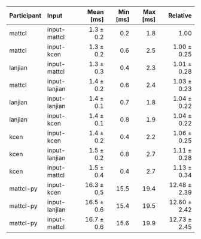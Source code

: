 | Participant | Input | Mean [ms] | Min [ms] | Max [ms] | Relative |
|:---|:---|---:|---:|---:|---:|
| mattcl | input-mattcl | 1.3 ± 0.2 | 0.2 | 1.8 | 1.00 |
| mattcl | input-kcen | 1.3 ± 0.2 | 0.6 | 2.5 | 1.00 ± 0.25 |
| lanjian | input-mattcl | 1.3 ± 0.3 | 0.4 | 2.3 | 1.01 ± 0.28 |
| mattcl | input-lanjian | 1.4 ± 0.2 | 0.6 | 2.4 | 1.03 ± 0.23 |
| lanjian | input-lanjian | 1.4 ± 0.1 | 0.7 | 1.8 | 1.04 ± 0.22 |
| lanjian | input-kcen | 1.4 ± 0.1 | 0.8 | 1.9 | 1.04 ± 0.22 |
| kcen | input-kcen | 1.4 ± 0.2 | 0.4 | 2.2 | 1.06 ± 0.25 |
| kcen | input-lanjian | 1.5 ± 0.2 | 0.8 | 2.7 | 1.11 ± 0.28 |
| kcen | input-mattcl | 1.5 ± 0.4 | 0.4 | 2.7 | 1.13 ± 0.34 |
| mattcl-py | input-kcen | 16.3 ± 0.5 | 15.5 | 19.4 | 12.48 ± 2.39 |
| mattcl-py | input-lanjian | 16.5 ± 0.6 | 15.4 | 19.5 | 12.60 ± 2.42 |
| mattcl-py | input-mattcl | 16.7 ± 0.6 | 15.6 | 19.9 | 12.73 ± 2.45 |
